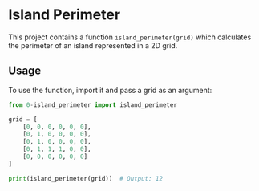 # Island Perimeter

This project contains a function `island_perimeter(grid)` which calculates the perimeter of an island represented in a 2D grid. 

## Usage

To use the function, import it and pass a grid as an argument:

```python
from 0-island_perimeter import island_perimeter

grid = [
    [0, 0, 0, 0, 0, 0],
    [0, 1, 0, 0, 0, 0],
    [0, 1, 0, 0, 0, 0],
    [0, 1, 1, 1, 0, 0],
    [0, 0, 0, 0, 0, 0]
]

print(island_perimeter(grid))  # Output: 12